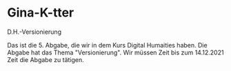 # Gina-K-tter
D.H.-Versionierung

Das ist die 5. Abgabe, die wir in dem Kurs Digital Humaities haben. Die Abgabe hat das Thema "Versionierung". Wir müssen Zeit bis zum 14.12.2021 Zeit die Abgabe zu tätigen.